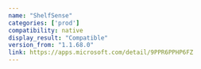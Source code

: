 ```yaml
---
name: "ShelfSense"
categories: ['prod']
compatibility: native
display_result: "Compatible"
version_from: "1.1.68.0"
link: https://apps.microsoft.com/detail/9PPR6PPHP6FZ
---
```

